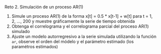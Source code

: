 Reto 2. Simulación de un proceso AR(1)

1. Simule un proceso AR(1) de la forma x[t] = 0.5 * x[t-1] + w[t] para t = 1, 2, ..., 200 y muestre gráficamente la serie de tiempo obtenida
2. Obtenga el correlograma y el correlograma parcial del proceso AR(1) simulado
3. Ajuste un modelo autorregresivo a la serie simulada utilizando la función `ar`, observe el orden del módelo y el parámetro estimado (los paramétros estimados) 
